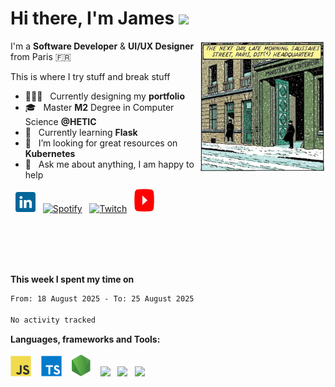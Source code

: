 <h1 align="left">Hi there, I'm James <img src="https://raw.githubusercontent.com/blackcater/blackcater/main/images/Hi.gif" height="32" /></h1>

<!-- Any image aligned to the right. Beware the width -->

<img width="40%" padding-left="-20px" align="right" alt="Under Construction" src="https://github.com/JamesBissick/JamesBissick/blob/master/images/mi-picture.png"/>
<!-- <img width="42%" padding-left="-20px" align="right" alt="Community" src="https://i.ibb.co/fxWTKy3/Lightroom.png"/> -->
<!-- <img width="47%" padding-left="-20px" align="right" alt="Challenge" src="https://i.ibb.co/n0tH2Nj/ezgif-2-a598e1dfdf47.png"/> -->


I'm a **Software Developer** & **UI/UX Designer** from Paris 🇫🇷 

This is where I try stuff and break stuff


- 👨🏽‍💻 &nbsp; Currently designing my **portfolio**
- 🎓 &nbsp; Master **M2** Degree in Computer Science **@HETIC**
- 🤖 &nbsp; Currently learning **Flask**
- 🤔 &nbsp; I’m looking for great resources on **Kubernetes**
- 💬 &nbsp; Ask me about anything, I am happy to help

<!-- Contact -->
<div class="contacts" display="flex"; justify-content="center"; align-items="center";>
  
<p align="left">
  &nbsp;
  <a href="https://www.linkedin.com/in/james-bissick/"><img alt="LinkedIn" title="LinkedIn" height="32" width="32" src="https://raw.githubusercontent.com/JamesBissick/JamesBissick/master/images/logo-linkedin.svg"></a>&nbsp;&nbsp;
  <a href="https://open.spotify.com/user/e684zswkmuqiweuqsunr5wt6b"><img alt="Spotify" title="Spotify" height="32" width="32" src="https://upload.wikimedia.org/wikipedia/commons/1/19/Spotify_logo_without_text.svg"></a>&nbsp;&nbsp;
  <a href="https://www.twitch.tv/"><img alt="Twitch" title="Twitch" height="32" width="32" src="https://upload.wikimedia.org/wikipedia/commons/d/d3/Twitch_Glitch_Logo_Purple.svg"></a>&nbsp;&nbsp;
  <a href="https://www.youtube.com/"><img alt="YouTube" title="YouTube" height="37" width="32" src="https://raw.githubusercontent.com/JamesBissick/JamesBissick/master/images/logo-youtube.svg"></a>
</p>
</div>

<br/><br/><br/><br/>

<!-- <img src="https://media.giphy.com/media/VgCDAzcKvsR6OM0uWg/giphy.gif" width="50"> -->

**This week I spent my time on** 

<!--START_SECTION:waka-->

```txt
From: 18 August 2025 - To: 25 August 2025

No activity tracked
```

<!--END_SECTION:waka-->


**Languages, frameworks and Tools:**

<!-- <a href="#" alt="clang"><img height="35" src="https://svgshare.com/i/Ntk.svg"></a>&nbsp;&nbsp; -->
<!-- <a href="#" alt="react" title="react"><img height="34" src="https://svgshare.com/i/RjK.svg"></a>&nbsp;&nbsp; -->
<!-- <a href="#" alt="figma" title="figma"><img height="34" src="https://upload.wikimedia.org/wikipedia/commons/thumb/3/33/Figma-logo.svg/800px-Figma-logo.svg.png"></a>&nbsp;&nbsp;&nbsp; -->


<a href="#" alt="javascript" title="javascript"><img height="33" src="https://github.com/JamesBissick/JamesBissick/blob/master/images/logo-javascript.svg"></a>&nbsp;&nbsp;&nbsp;
<a href="#" alt="typescript" title="typescript"><img height="33" src="https://github.com/JamesBissick/JamesBissick/blob/master/images/logo-typescript.svg"></a>&nbsp;&nbsp;&nbsp;
<a href="#" alt="nodejs" title="nodejs"><img height="37" src="https://github.com/JamesBissick/JamesBissick/blob/master/images/logo-nodejs.svg"></a>&nbsp;&nbsp;&nbsp;
<a href="#" alt="symfony" title="symfony"><img height="34" src="https://static-00.iconduck.com/assets.00/symfony-icon-512x512-94lugehx.png"></a>&nbsp;&nbsp;
<a href="#" alt="drupal" title="drupal"><img height="37" src="https://cdn.iconscout.com/icon/free/png-256/free-drupal-logo-icon-download-in-svg-png-gif-file-formats--programming-langugae-language-pack-logos-icons-1175225.png?f=webp&w=256"></a>&nbsp;&nbsp;
<a href="#" alt="python" title="python"><img height="36" src="https://cdn.iconscout.com/icon/free/png-256/free-python-logo-icon-download-in-svg-png-gif-file-formats--brand-development-tools-pack-logos-icons-226051.png?f=webp&w=256"></a>&nbsp;&nbsp;



